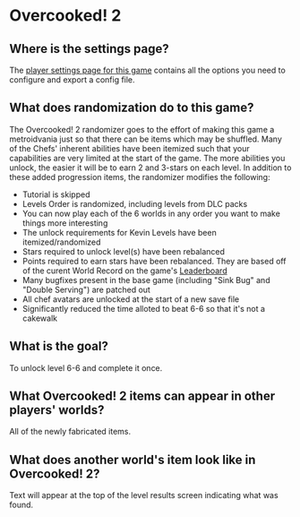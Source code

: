 # Overcooked! 2

## Where is the settings page?

The [player settings page for this game](../player-settings) contains all the options you need to configure and export a
config file.

## What does randomization do to this game?

The Overcooked! 2 randomizer goes to the effort of making this game a metroidvania just so that there can be items which may be shuffled. Many of the Chefs' inherent abilities have been itemized such that your capabilities are very limited at the start of the game. The more abilities you unlock, the easier it will be to earn 2 and 3-stars on each level. In addition to these added progression items, the randomizer modifies the following:

- Tutorial is skipped
- Levels Order is randomized, including levels from DLC packs
- You can now play each of the 6 worlds in any order you want to make things more interesting
- The unlock requirements for Kevin Levels have been itemized/randomized
- Stars required to unlock level(s) have been rebalanced
- Points required to earn stars have been rebalanced. They are based off of the curent World Record on the game's [Leaderboard](https://overcooked.greeny.dev)
- Many bugfixes present in the base game (including "Sink Bug" and "Double Serving") are patched out
- All chef avatars are unlocked at the start of a new save file
- Significantly reduced the time alloted to beat 6-6 so that it's not a cakewalk

## What is the goal?

To unlock level 6-6 and complete it once.

## What Overcooked! 2 items can appear in other players' worlds?

All of the newly fabricated items.

## What does another world's item look like in Overcooked! 2?

Text will appear at the top of the level results screen indicating what was found.
